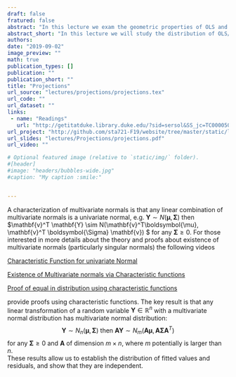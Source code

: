 ```yaml
---
draft: false
fratured: false
abstract: "In this lecture we exam the geometric properties of OLS and the role of projections. In particular we will find expectations of OLS estimates and quadratic forms, and derive an unbiased estimate of the variance using properties of the projection matrix"
abstract_short: "In this lecture we will study the distribution of OLS/MLEs and the role of projections."
authors:
date: "2019-09-02"
image_preview: ""
math: true
publication_types: []
publication: ""
publication_short: ""
title: "Projections"
url_source: "lectures/projections/projections.tex"
url_code: ""
url_dataset: ""
links: 
 - name: "Readings"
   url: "http://getitatduke.library.duke.edu/?sid=sersol&SS_jc=TC0000508493&title=Plane%20Answers%20to%20Complex%20Questions%3A%20The%20Theory%20of%20Linear%20Models"
url_project: "http://github.com/sta721-F19/website/tree/master/static/lectures/Projections/"
url_slides: "lectures/Projections/projections.pdf"
url_video: ""

# Optional featured image (relative to `static/img/` folder).
#[header]
#image: "headers/bubbles-wide.jpg"
#caption: "My caption :smile:"


---
```


A characterization of multivariate normals is that any linear combination of multivariate normals is a univariate normal, e.g. $\mathbf{Y} \sim N(\boldsymbol{\mu}, \boldsymbol{\Sigma})$ then $\mathbf{v}^T \mathbf{Y} \sim N(\mathbf{v}^T\boldsymbol{\mu}, \mathbf{v}^T  \boldsymbol{\Sigma} \mathbf{v}) $ for any $\boldsymbol{\Sigma} \ge 0$. For those interested in more details about the theory and proofs about existence of multivariate normals (particularly singular normals) the following videos 

[Characteristic Function for univariate Normal](https://youtu.be/7wBtMB13whM)

[Existence of Multivariate normals via Characteristic functions](https://youtu.be/_HcSNM748Gc)

[Proof of equal in distribution using characteristic functions](https://youtu.be/ISxBEILT5gY)

provide proofs using characteristic functions.  The key result is that any linear transformation of a random variable $\mathbf{Y} \in \mathbb{R}^n$ with a multivariate normal distribution has multivariate normal distribution:
$$
\mathbf{Y} \sim N_n(\boldsymbol{\mu}, \boldsymbol{\Sigma})  \text{ then } \mathbf{A}\mathbf{Y} \sim N_m(\mathbf{A}\boldsymbol{\mu}, \mathbf{A}  \boldsymbol{\Sigma} \mathbf{A}^T)
$$
for any $\boldsymbol{\Sigma} \ge 0$ and $\mathbf{A}$ of dimension $m \times n$, where $m$ potentially is larger than $n$.   
These results allow us to establish the distribution of fitted values and  residuals, and show that they are independent.
